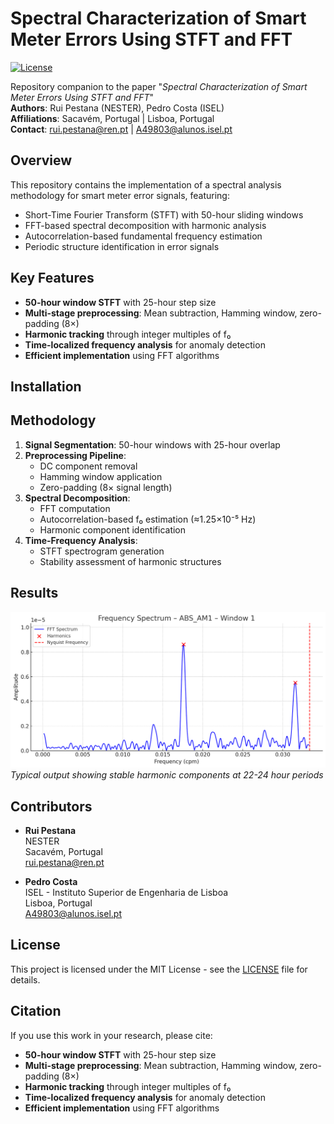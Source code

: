 # Spectral Characterization of Smart Meter Errors Using STFT and FFT

[![License](https://img.shields.io/badge/License-MIT-blue.svg)](https://opensource.org/licenses/MIT)

Repository companion to the paper "*Spectral Characterization of Smart Meter Errors Using STFT and FFT*"  
**Authors**: Rui Pestana (NESTER), Pedro Costa (ISEL)  
**Affiliations**: Sacavém, Portugal | Lisboa, Portugal  
**Contact**: [rui.pestana@ren.pt](mailto:rui.pestana@ren.pt) | [A49803@alunos.isel.pt](mailto:A49803@alunos.isel.pt)

## Overview
This repository contains the implementation of a spectral analysis methodology for smart meter error signals, featuring:

- Short-Time Fourier Transform (STFT) with 50-hour sliding windows
- FFT-based spectral decomposition with harmonic analysis
- Autocorrelation-based fundamental frequency estimation
- Periodic structure identification in error signals

## Key Features
- **50-hour window STFT** with 25-hour step size
- **Multi-stage preprocessing**: Mean subtraction, Hamming window, zero-padding (8×)
- **Harmonic tracking** through integer multiples of f₀
- **Time-localized frequency analysis** for anomaly detection
- **Efficient implementation** using FFT algorithms

## Installation

## Methodology
1. **Signal Segmentation**: 50-hour windows with 25-hour overlap
2. **Preprocessing Pipeline**:
   - DC component removal
   - Hamming window application
   - Zero-padding (8× signal length)
3. **Spectral Decomposition**:
   - FFT computation
   - Autocorrelation-based f₀ estimation (≈1.25×10⁻⁵ Hz)
   - Harmonic component identification
4. **Time-Frequency Analysis**:
   - STFT spectrogram generation
   - Stability assessment of harmonic structures

## Results
![Sample Spectrogram](images/STFT1.png)  
*Typical output showing stable harmonic components at 22-24 hour periods*

## Contributors
- **Rui Pestana**  
  NESTER  
  Sacavém, Portugal  
  [rui.pestana@ren.pt](mailto:rui.pestana@ren.pt)

- **Pedro Costa**  
  ISEL - Instituto Superior de Engenharia de Lisboa  
  Lisboa, Portugal  
  [A49803@alunos.isel.pt](mailto:A49803@alunos.isel.pt)

## License
This project is licensed under the MIT License - see the [LICENSE](LICENSE) file for details.

## Citation
If you use this work in your research, please cite:
- **50-hour window STFT** with 25-hour step size
- **Multi-stage preprocessing**: Mean subtraction, Hamming window, zero-padding (8×)
- **Harmonic tracking** through integer multiples of f₀
- **Time-localized frequency analysis** for anomaly detection
- **Efficient implementation** using FFT algorithms



 
